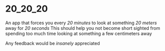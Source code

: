 # 20_20_20

An app that forces you every _20 minutes_ to look at something _20 meters_ away for _20 seconds_
This should help you not become short sighted from spending too much time looking at something a few centimeters away

Any feedback would be _insanely_ appreciated
